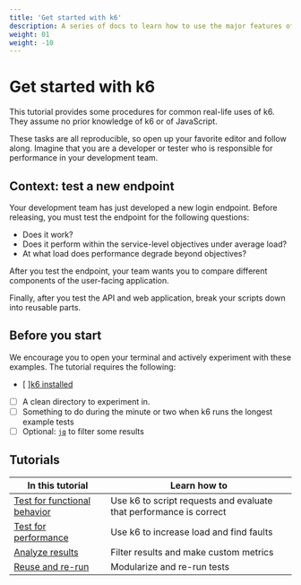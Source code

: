```yaml
---
title: 'Get started with k6'
description: A series of docs to learn how to use the major features of k6
weight: 01
weight: -10
---
```


# Get started with k6

This tutorial provides some procedures for common real-life uses of k6.
They assume no prior knowledge of k6 or of JavaScript.

These tasks are all reproducible, so open up your favorite editor and follow along.
Imagine that you are a developer or tester who is responsible for performance in your development team.

## Context: test a new endpoint

Your development team has just developed a new login endpoint.
Before releasing, you must test the endpoint for the following questions:

- Does it work?
- Does it perform within the service-level objectives under average load?
- At what load does performance degrade beyond objectives?

After you test the endpoint, your team wants you to compare different components of the user-facing application.

Finally, after you test the API and web application, break your scripts down into reusable parts.

## Before you start

We encourage you to open your terminal and actively experiment with these examples.
The tutorial requires the following:

- [ ][k6 installed](https://grafana.com/docs/k6/<K6_VERSION>/get-started/installation)
- [ ] A clean directory to experiment in.
- [ ] Something to do during the minute or two when k6 runs the longest example tests
- [ ] Optional: [`jq`](https://stedolan.github.io/jq/) to filter some results

## Tutorials

| In this tutorial                                                                                                                   | Learn how to                                                       |
| ---------------------------------------------------------------------------------------------------------------------------------- | ------------------------------------------------------------------ |
| [Test for functional behavior](https://grafana.com/docs/k6/<K6_VERSION>/examples/get-started-with-k6/test-for-functional-behavior) | Use k6 to script requests and evaluate that performance is correct |
| [Test for performance](https://grafana.com/docs/k6/<K6_VERSION>/examples/get-started-with-k6/test-for-performance)                 | Use k6 to increase load and find faults                            |
| [Analyze results](https://grafana.com/docs/k6/<K6_VERSION>/examples/get-started-with-k6/analyze-results)                           | Filter results and make custom metrics                             |
| [Reuse and re-run](https://grafana.com/docs/k6/<K6_VERSION>/examples/get-started-with-k6/reuse-and-re-run-tests)                   | Modularize and re-run tests                                        |
